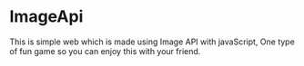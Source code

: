 # ImageApi
This is simple web which is made using Image API with javaScript, One type of fun game so you can enjoy this with your friend.
